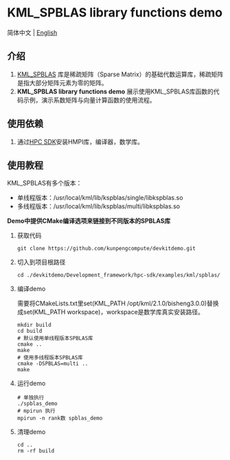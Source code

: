 # **KML_SPBLAS library functions demo**

简体中文 | [English](README_en.md)

## 介绍

1. [KML_SPBLAS](https://www.hikunpeng.com/document/detail/zh/kunpengaccel/math-lib/devg-kml/kunpengaccel_kml_16_0067.html)
   库是稀疏矩阵（Sparse Matrix）的基础代数运算库，稀疏矩阵是指大部分矩阵元素为零的矩阵。
2. **KML_SPBLAS library functions demo** 展示使用KML_SPBLAS库函数的代码示例，演示系数矩阵与向量计算函数的使用流程。

## 使用依赖

1. 通过[HPC SDK](https://mirrors.huaweicloud.com/kunpeng/archive/Kunpeng_SDK/HPC/)安装HMPI库，编译器，数学库。

## 使用教程

KML_SPBLAS有多个版本：
- 单线程版本：/usr/local/kml/lib/kspblas/single/libkspblas.so
- 多线程版本：/usr/local/kml/lib/kspblas/multi/libkspblas.so

**Demo中提供CMake编译选项来链接到不同版本的SPBLAS库**
1. 获取代码

   ```shell
   git clone https://github.com/kunpengcompute/devkitdemo.git
   ```

2. 切入到项目根路径

   ```shell
   cd ./devkitdemo/Development_framework/hpc-sdk/examples/kml/spblas/
   ```

3. 编译demo

   需要将CMakeLists.txt里set(KML_PATH /opt/kml/2.1.0/bisheng3.0.0)替换成set(KML_PATH workspace)，workspace是数学库真实安装路径。

   ```shell
   mkdir build
   cd build
   # 默认使用单线程版本SPBLAS库
   cmake ..
   make
   # 使用多线程版本SPBLAS库
   cmake -DSPBLAS=multi ..
   make
   ```

4. 运行demo

   ```shell
   # 单独执行
   ./spblas_demo
   # mpirun 执行
   mpirun -n rank数 spblas_demo
   ```

5. 清理demo

   ```shell
   cd ..
   rm -rf build
   ```